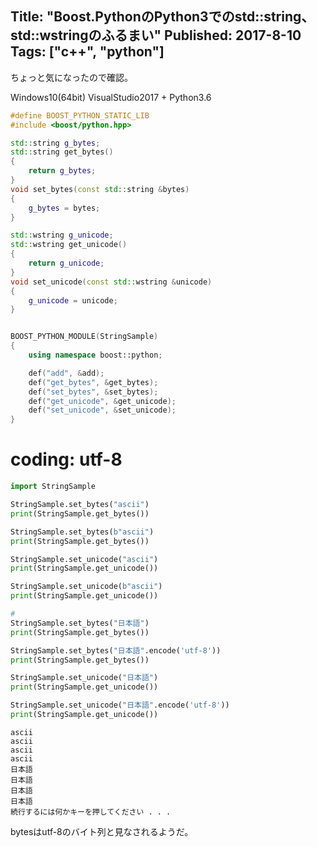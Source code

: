 Title: "Boost.PythonのPython3でのstd::string、std::wstringのふるまい"
Published: 2017-8-10
Tags: ["c++", "python"]
---

ちょっと気になったので確認。

Windows10(64bit) VisualStudio2017 + Python3.6

```c++
#define BOOST_PYTHON_STATIC_LIB  
#include <boost/python.hpp>

std::string g_bytes;
std::string get_bytes()
{
    return g_bytes;
}
void set_bytes(const std::string &bytes)
{
    g_bytes = bytes;
}

std::wstring g_unicode;
std::wstring get_unicode()
{
    return g_unicode;
}
void set_unicode(const std::wstring &unicode)
{
    g_unicode = unicode;
}


BOOST_PYTHON_MODULE(StringSample)
{
    using namespace boost::python;

    def("add", &add);
    def("get_bytes", &get_bytes);
    def("set_bytes", &set_bytes);
    def("get_unicode", &get_unicode);
    def("set_unicode", &set_unicode);
}
```

# coding: utf-8

```python
import StringSample

StringSample.set_bytes("ascii")
print(StringSample.get_bytes())

StringSample.set_bytes(b"ascii")
print(StringSample.get_bytes())

StringSample.set_unicode("ascii")
print(StringSample.get_unicode())

StringSample.set_unicode(b"ascii")
print(StringSample.get_unicode())

#
StringSample.set_bytes("日本語")
print(StringSample.get_bytes())

StringSample.set_bytes("日本語".encode('utf-8'))
print(StringSample.get_bytes())

StringSample.set_unicode("日本語")
print(StringSample.get_unicode())

StringSample.set_unicode("日本語".encode('utf-8'))
print(StringSample.get_unicode())
```

```
ascii
ascii
ascii
ascii
日本語
日本語
日本語
日本語
続行するには何かキーを押してください . . .
```

bytesはutf-8のバイト列と見なされるようだ。
